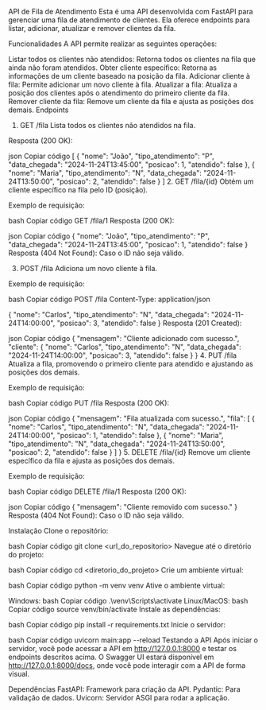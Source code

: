 API de Fila de Atendimento
Esta é uma API desenvolvida com FastAPI para gerenciar uma fila de atendimento de clientes. Ela oferece endpoints para listar, adicionar, atualizar e remover clientes da fila.

Funcionalidades
A API permite realizar as seguintes operações:

Listar todos os clientes não atendidos: Retorna todos os clientes na fila que ainda não foram atendidos.
Obter cliente específico: Retorna as informações de um cliente baseado na posição da fila.
Adicionar cliente à fila: Permite adicionar um novo cliente à fila.
Atualizar a fila: Atualiza a posição dos clientes após o atendimento do primeiro cliente da fila.
Remover cliente da fila: Remove um cliente da fila e ajusta as posições dos demais.
Endpoints
1. GET /fila
Lista todos os clientes não atendidos na fila.

Resposta (200 OK):

json
Copiar código
[
  {
    "nome": "João",
    "tipo_atendimento": "P",
    "data_chegada": "2024-11-24T13:45:00",
    "posicao": 1,
    "atendido": false
  },
  {
    "nome": "Maria",
    "tipo_atendimento": "N",
    "data_chegada": "2024-11-24T13:50:00",
    "posicao": 2,
    "atendido": false
  }
]
2. GET /fila/{id}
Obtém um cliente específico na fila pelo ID (posição).

Exemplo de requisição:

bash
Copiar código
GET /fila/1
Resposta (200 OK):

json
Copiar código
{
  "nome": "João",
  "tipo_atendimento": "P",
  "data_chegada": "2024-11-24T13:45:00",
  "posicao": 1,
  "atendido": false
}
Resposta (404 Not Found): Caso o ID não seja válido.

3. POST /fila
Adiciona um novo cliente à fila.

Exemplo de requisição:

bash
Copiar código
POST /fila
Content-Type: application/json

{
  "nome": "Carlos",
  "tipo_atendimento": "N",
  "data_chegada": "2024-11-24T14:00:00",
  "posicao": 3,
  "atendido": false
}
Resposta (201 Created):

json
Copiar código
{
  "mensagem": "Cliente adicionado com sucesso.",
  "cliente": {
    "nome": "Carlos",
    "tipo_atendimento": "N",
    "data_chegada": "2024-11-24T14:00:00",
    "posicao": 3,
    "atendido": false
  }
}
4. PUT /fila
Atualiza a fila, promovendo o primeiro cliente para atendido e ajustando as posições dos demais.

Exemplo de requisição:

bash
Copiar código
PUT /fila
Resposta (200 OK):

json
Copiar código
{
  "mensagem": "Fila atualizada com sucesso.",
  "fila": [
    {
      "nome": "Carlos",
      "tipo_atendimento": "N",
      "data_chegada": "2024-11-24T14:00:00",
      "posicao": 1,
      "atendido": false
    },
    {
      "nome": "Maria",
      "tipo_atendimento": "N",
      "data_chegada": "2024-11-24T13:50:00",
      "posicao": 2,
      "atendido": false
    }
  ]
}
5. DELETE /fila/{id}
Remove um cliente específico da fila e ajusta as posições dos demais.

Exemplo de requisição:

bash
Copiar código
DELETE /fila/1
Resposta (200 OK):

json
Copiar código
{
  "mensagem": "Cliente removido com sucesso."
}
Resposta (404 Not Found): Caso o ID não seja válido.

Instalação
Clone o repositório:

bash
Copiar código
git clone <url_do_repositorio>
Navegue até o diretório do projeto:

bash
Copiar código
cd <diretorio_do_projeto>
Crie um ambiente virtual:

bash
Copiar código
python -m venv venv
Ative o ambiente virtual:

Windows:
bash
Copiar código
.\venv\Scripts\activate
Linux/MacOS:
bash
Copiar código
source venv/bin/activate
Instale as dependências:

bash
Copiar código
pip install -r requirements.txt
Inicie o servidor:

bash
Copiar código
uvicorn main:app --reload
Testando a API
Após iniciar o servidor, você pode acessar a API em http://127.0.0.1:8000 e testar os endpoints descritos acima. O Swagger UI estará disponível em http://127.0.0.1:8000/docs, onde você pode interagir com a API de forma visual.

Dependências
FastAPI: Framework para criação da API.
Pydantic: Para validação de dados.
Uvicorn: Servidor ASGI para rodar a aplicação.
